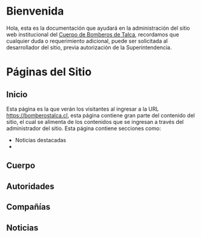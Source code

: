 # Bienvenida

Hola, esta es la documentación que ayudará en la administración del sitio web institucional del [Cuerpo de Bomberos de Talca](https://bomberostalca.cl), recordamos que cualquier duda o requerimiento adicional, puede ser solicitada al desarrollador del sitio, previa autorización de la Superintendencia.

# Páginas del Sitio

## Inicio
Esta página es la que verán los visitantes al ingresar a la URL https://bomberostalca.cl, esta página contiene gran parte del contenido del sitio, el cual se alimenta de los contenidos que se ingresan a través del administrador del sitio. Esta página contiene secciones como:

 - Noticias destacadas
 - 

## Cuerpo

## Autoridades

## Compañías

## Noticias

<!--stackedit_data:
eyJoaXN0b3J5IjpbLTE0MjI4OTg5NDgsMTc5OTc2NDMzOF19
-->